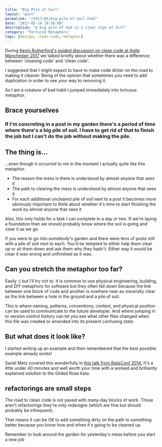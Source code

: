 ```yaml
---
title: "Big Pile of Soil" 
layout: "post" 
permalink: "/2017/05/big-pile-of-soil.html" 
date: "2017-05-14 19:58:00"
description: "A big pile of mud is a clear sign of dirt"
category: "Tortured Metaphors"
tags: [design, clean-code, metaphor]
---
```


During [Kevin Rutherford's guided discussion on clean code at Agile Manchester 2017](http://agilemanchester.net/2017/sessions/index.php?session=200) we talked briefly about whether there was a difference between 'cleaning code' and 'clean code'.

I suggested that I might expect to have to make code dirtier on the road to making it cleaner. Being of the opinion that  sometimes you need to add duplication in order to see your way to removing it.

As I am a creature of bad habit I jumped immediately into tortuous metaphor.

<!--more-->

## Brace yourselves
<!--alex ignore period --->
### If I'm concreting in a post in my garden there's a period of time where there's a big pile of soil. I have to get rid of that to finish the job but I can't do the job without making the pile.

## The thing is...

...even though it occurred to me in the moment I actually quite like this metaphor.
<!--alex ignore obvious --->
 * The reason the mess is there is understood by almost anyone that sees it
 * The path to clearing the mess is understood by almost anyone that sees it
 * For each additional uncleared pile of soil next to a post it becomes more obviously important to think about whether it's time to start finishing the work by almost anyone that sees it

Also, this only holds for a task I can complete in a day or two. If we're laying a foundation then we should probably know where the soil is going and clear it as we go.

If you were to go into somebody's garden and there were tens of posts still with a pile of soil next to each. You'd be tempted to either help them clear up or sit them down and ask them why they hadn't. Either way it would be clear it was wrong and unfinished as it was.

## Can you stretch the metaphor too far?
<!--alex ignore hole --->
Easily :) but I'll try not to. It is common to use physical engineering, building, and DIY metaphors for software but they often fall down because the link between one block of code and another is nowhere near as viscerally clear as the link between a hole in the ground and a pile of soil.

This is where naming, patterns, conventions, context, and physical position can be used to communicate to the future developer. And where jumping in to version control history can let you see what other files changed when this file was created or amended into its present confusing state.

## But what does it look like?

I started writing up an example and then remembered that the best possible example already exists!

Sandi Metz covered this wonderfully in [this talk from RailsConf 2014.](https://www.youtube.com/watch?v=8bZh5LMaSmE) It's a little under 40 minutes and well worth your time with a worked and brilliantly explained solution to the Gilded Rose kata.

## refactorings are small steps

The road to clean code is not paved with many-day blocks of work. Those aren't refactorings they're only redesigns (which are fine but should probably be infrequent).
<!--alex ignore dirty --->
That means it can be OK to add something dirty on the path to something better because you know how and when it's going to be cleaned up. 

Remember to look around the garden for yesterday's mess before you start a new job


